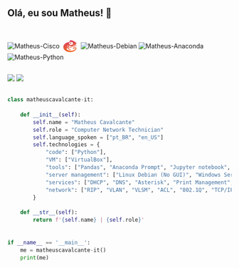 ## Olá, eu sou Matheus! 👋

##

<div style="display: inline_block"><br>
  <img align="center" alt="Matheus-Cisco" height="30" width="40" src="https://github.com/bwks/vendor-icons-svg/blob/master/cisco-blue.svg">
  <img align="center" alt="Matheus-GNS3" height="30" width="40" src="https://github.com/brentstewart/GNS3Symbols/blob/master/gns3.png">
  <img align="center" alt="Matheus-Debian" height="30" width="40" src="https://github.com/bwks/vendor-icons-svg/blob/master/debian-reverse.svg">
  <img align="center" alt="Matheus-Anaconda" height="30" width="40" src="https://cdn.jsdelivr.net/gh/devicons/devicon@latest/icons/windows8/windows8-original.svg">
  <img align="center" alt="Matheus-Python" height="30" width="40" src="https://cdn.jsdelivr.net/gh/devicons/devicon@latest/icons/python/python-original.svg">
</div>

##

<div> 
  <a href = "mailto:matheuscavalcantedosreis@gmail.com"><img src="https://img.shields.io/badge/-Gmail-%23333?style=for-the-badge&logo=gmail&logoColor=white" target="_blank"></a>
  <a href="https://www.linkedin.com/in/matheus-cavalcante-670707214/" target="_blank"><img src="https://img.shields.io/badge/-LinkedIn-%230077B5?style=for-the-badge&logo=linkedin&logoColor=white" target="_blank"></a>
</div>

##

```python
class matheuscavalcante-it:

    def __init__(self):
        self.name = "Matheus Cavalcante"
        self.role = "Computer Network Technician"
        self.language_spoken = ["pt_BR", "en_US"]
        self.technologies = {
            "code": ["Python"],
            "VM": ["VirtualBox"],
            "tools": ["Pandas", "Anaconda Prompt", "Jupyter notebook", "Selenium", "PyAutoGui"],
            "server management": ["Linux Debian (No GUI)", "Windows Server"],
            "services": ["DHCP", "DNS", "Asterisk", "Print Management", "HTTP"],
            "network": ["RIP", "VLAN", "VLSM", "ACL", "802.1Q", "TCP/IP", "OSI Model", "Cisco", "CLI configuration", "Physical Infraestructure Repairing"]
        }

    def __str__(self):
        return f'{self.name} | {self.role}'


if __name__ == '__main__':
    me = matheuscavalcante-it()
    print(me)
```
